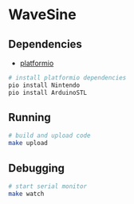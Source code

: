 # WaveSine

## Dependencies

- [platformio](http://docs.platformio.org/en/latest/installation.html)

```sh
# install platformio dependencies
pio install Nintendo
pio install ArduinoSTL
```

## Running

```sh
# build and upload code
make upload
```

## Debugging

```sh
# start serial monitor
make watch
```
